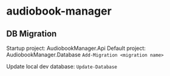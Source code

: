 # audiobook-manager


## DB Migration
Startup project: AudiobookManager.Api
Default project: AudiobookManager.Database
`Add-Migration <migration name>`

Update local dev database: `Update-Database`
